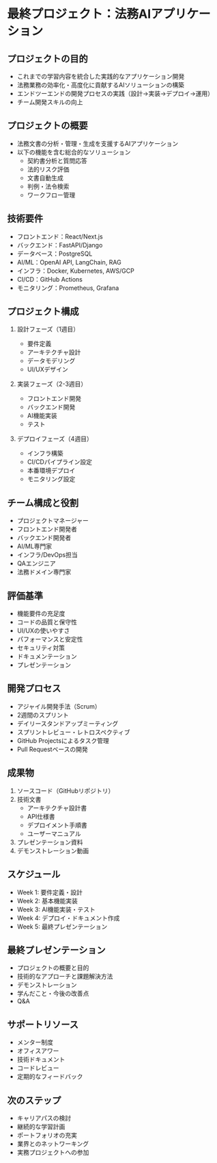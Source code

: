 # 最終プロジェクト：法務AIアプリケーション

## プロジェクトの目的

- これまでの学習内容を統合した実践的なアプリケーション開発
- 法務業務の効率化・高度化に貢献するAIソリューションの構築
- エンドツーエンドの開発プロセスの実践（設計→実装→デプロイ→運用）
- チーム開発スキルの向上

## プロジェクトの概要

- 法務文書の分析・管理・生成を支援するAIアプリケーション
- 以下の機能を含む総合的なソリューション
  - 契約書分析と質問応答
  - 法的リスク評価
  - 文書自動生成
  - 判例・法令検索
  - ワークフロー管理

## 技術要件

- フロントエンド：React/Next.js
- バックエンド：FastAPI/Django
- データベース：PostgreSQL
- AI/ML：OpenAI API, LangChain, RAG
- インフラ：Docker, Kubernetes, AWS/GCP
- CI/CD：GitHub Actions
- モニタリング：Prometheus, Grafana

## プロジェクト構成

1. 設計フェーズ（1週目）
   - 要件定義
   - アーキテクチャ設計
   - データモデリング
   - UI/UXデザイン

2. 実装フェーズ（2-3週目）
   - フロントエンド開発
   - バックエンド開発
   - AI機能実装
   - テスト

3. デプロイフェーズ（4週目）
   - インフラ構築
   - CI/CDパイプライン設定
   - 本番環境デプロイ
   - モニタリング設定

## チーム構成と役割

- プロジェクトマネージャー
- フロントエンド開発者
- バックエンド開発者
- AI/ML専門家
- インフラ/DevOps担当
- QAエンジニア
- 法務ドメイン専門家

## 評価基準

- 機能要件の充足度
- コードの品質と保守性
- UI/UXの使いやすさ
- パフォーマンスと安定性
- セキュリティ対策
- ドキュメンテーション
- プレゼンテーション

## 開発プロセス

- アジャイル開発手法（Scrum）
- 2週間のスプリント
- デイリースタンドアップミーティング
- スプリントレビュー・レトロスペクティブ
- GitHub Projectsによるタスク管理
- Pull Requestベースの開発

## 成果物

1. ソースコード（GitHubリポジトリ）
2. 技術文書
   - アーキテクチャ設計書
   - API仕様書
   - デプロイメント手順書
   - ユーザーマニュアル
3. プレゼンテーション資料
4. デモンストレーション動画

## スケジュール

- Week 1: 要件定義・設計
- Week 2: 基本機能実装
- Week 3: AI機能実装・テスト
- Week 4: デプロイ・ドキュメント作成
- Week 5: 最終プレゼンテーション

## 最終プレゼンテーション

- プロジェクトの概要と目的
- 技術的なアプローチと課題解決方法
- デモンストレーション
- 学んだこと・今後の改善点
- Q&A

## サポートリソース

- メンター制度
- オフィスアワー
- 技術ドキュメント
- コードレビュー
- 定期的なフィードバック

## 次のステップ

- キャリアパスの検討
- 継続的な学習計画
- ポートフォリオの充実
- 業界とのネットワーキング
- 実務プロジェクトへの参加 